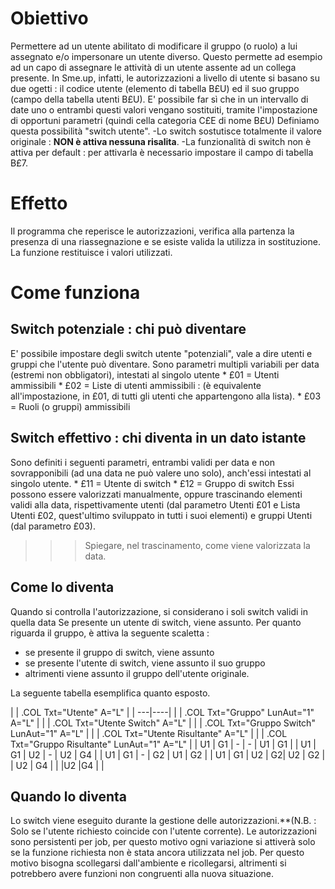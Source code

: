 
# Obiettivo
Permettere ad un utente abilitato di modificare il gruppo (o ruolo) a lui assegnato e/o impersonare un utente diverso. Questo permette ad esempio ad un capo di assegnare le attività di un utente assente ad un collega presente.
In Sme.up, infatti, le autorizzazioni a livello di utente si basano su due ogetti :  il codice utente (elemento di tabella B£U) ed il suo gruppo (campo della tabella utenti B£U).
E' possibile far sì che in un intervallo di date uno o entrambi questi valori vengano sostituiti, tramite l'impostazione di opportuni parametri (quindi cella categoria C£E di nome B£U)
Definiamo questa possibilità "switch utente".
-Lo switch sostutisce totalmente il valore originale :  **NON è attiva nessuna risalita**.
-La funzionalità di switch non è attiva per default :  per attivarla è necessario impostare il campo di tabella B£7.

# Effetto
Il programma che reperisce le autorizzazioni, verifica alla partenza la presenza di una riassegnazione e se esiste valida la utilizza in sostituzione. La funzione restituisce i valori utilizzati.

# Come funziona

## Switch potenziale :  chi può diventare
E' possibile impostare degli switch utente "potenziali", vale a dire utenti e gruppi che l'utente può diventare.
Sono parametri multipli variabili per data (estremi non obbligatori), intestati al singolo utente
\* £01 = Utenti ammissibili
\* £02 = Liste di utenti ammissibili :  (è equivalente all'impostazione, in £01, di tutti gli utenti che appartengono alla lista).
\* £03 = Ruoli (o gruppi) ammissibili

## Switch effettivo :  chi diventa in un dato istante
Sono definiti i seguenti parametri, entrambi validi per data e non sovrapponibili (ad una data ne può valere uno solo), anch'essi intestati al singolo utente.
\* £11 = Utente di switch
\* £12 = Gruppo di switch
Essi possono essere valorizzati manualmente, oppure trascinando elementi validi alla data, rispettivamente utenti (dal parametro Utenti £01 e Lista Utenti £02, quest'ultimo sviluppato in tutti i suoi elementi) e gruppi Utenti (dal parametro £03).
>>> Spiegare, nel trascinamento, come viene valorizzata la data.

## Come lo diventa
Quando si controlla l'autorizzazione, si considerano i soli switch validi in quella data
Se presente un utente di switch, viene assunto.
Per quanto riguarda il gruppo, è attiva la seguente scaletta : 
- se presente il gruppo di switch, viene assunto
- se presente l'utente di switch, viene assunto il suo gruppo
- altrimenti viene assunto il gruppo dell'utente originale.

La seguente tabella esemplifica quanto esposto.


| 
| .COL Txt="Utente" A="L" |
| ---|----|
| 
| .COL Txt="Gruppo" LunAut="1" A="L" |
| 
| .COL Txt="Utente Switch" A="L" |
| 
| .COL Txt="Gruppo Switch" LunAut="1" A="L" |
| 
| .COL Txt="Utente Risultante" A="L" |
| 
| .COL Txt="Gruppo Risultante" LunAut="1" A="L" |
| U1 | G1 | - | - | U1 | G1 |
| U1 | G1 | U2 | - | U2 | G4 |
| U1 | G1 | - | G2 | U1 | G2 |
| U1 | G1 | U2 | G2| U2 | G2 |
| U2 | G4 |  | |U2 |G4 |
| 



## Quando lo diventa
Lo switch viene eseguito durante la gestione delle autorizzazioni.**(N.B. :  Solo se l'utente richiesto coincide con l'utente corrente).
Le autorizzazioni sono persistenti per job, per questo motivo ogni variazione si attiverà solo se la funzione richiesta non è stata ancora utilizzata nel job.
Per questo motivo bisogna scollegarsi dall'ambiente e ricollegarsi, altrimenti si potrebbero avere funzioni non congruenti alla nuova situazione.



